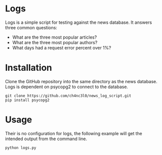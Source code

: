# Logs
Logs is a simple script for testing against the news database. It answers three common questions:
- What are the three most popular articles?
- What are the three most popular authors?
- What days had a request error percent over 1%?

# Installation
Clone the GitHub repository into the same directory as the news database. Logs is dependent on psycopg2 to connect to the database.
```
git clone https://github.com/ch4nc3l0/news_log_script.git
pip install psycopg2
```

# Usage
Their is no configuration for logs, the following example will get the intended output from the command line.
```
python logs.py
```